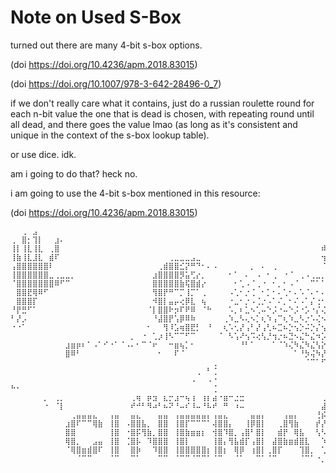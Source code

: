 # Note on Used S-Box

turned out there are many 4-bit s-box options.

(doi https://doi.org/10.4236/apm.2018.83015)

(doi https://doi.org/10.1007/978-3-642-28496-0_7)

if we don't really care what it contains, just do a russian roulette round for each n-bit value the one that is dead is chosen, with repeating round until all dead, and there goes the value lmao (as long as it's consistent and unique in the context of the s-box lookup table).

or use dice. idk.

am i going to do that? heck no.

i am going to use the 4-bit s-box mentioned in this resource:

(doi https://doi.org/10.4236/apm.2018.83015)

    ⠀⠀⢀⠀⣠⠀⠀⠀⠀⠀⠀⠀⠀⠀⠀⠀⠀⠀⠀⠀⠀⠀⠀⠀⠀⠀⠀⠀⠀⠀⠀⠀⠀⠀⠀⠀⠀⠀⠀⠀⠀⠀⠀⠀⠀⠀⠀⠀⠀⠀⠀⠀⠀⠀⠀⠀⠀⠀⠀⠀⠀⠀⠀⠀⠀
    ⢀⠀⣿⡂⢹⡇⠀⠀⣰⠄⠀⠀⠀⠀⠀⠀⠀⠀⠀⠀⠀⠀⠀⠀⠀⠀⠀⠀⠀⠀⠀⠀⠀⠀⠀⠀⠀⠀⠀⠀⠀⠀⠀⠀⠀⠀⠀⠀⠀⠀⠀⠀⠀⠀⠀⠀⠀⠀⠀⠀⠀⠀⠀⠀⠀
    ⢸⡇⢸⣇⢸⣇⠀⢀⣿⠀⠀⠀⠀⠀⠀⠀⠀⠀⠀⠀⠀⠀⠀⠀⠀⠀⠀⠀⠀⠀⠀⠀⠀⠀⠀⠀⠀⠀⠀⠀⠀⠀⠀⠀⠀⠀⠀⠀⠀⠀⠀⠀⠀⠀⠀⠀⠀⠾⠀⠀⣏⠀⡆⠀⠀
    ⢸⣷⢸⣇⣸⣇⠀⣾⠏⠀⠀⠀⠀⠀⠀⠀⠀⠀⠀⠀⠀⠀⠀⠀⠀⠀⠀⠀⠀⢀⣀⣀⣀⣠⣀⠀⠀⠀⠀⠀⠀⠀⠀⠀⠀⠀⠀⠀⠀⠀⠀⠀⠀⠀⠀⠀⠀⢲⣂⠀⣿⡄⢸⡀⣤
    ⢠⣿⣿⣿⣿⣿⣿⠇⠀⠀⠀⠀⠀⠀⠀⠀⠀⠀⠀⠀⠀⠀⠀⠀⠀⠀⠀⢀⣾⣿⣿⣊⡝⠛⠙⠂⠄⠠⠀⠀⠀⠀⠀⠀⡀⠀⠄⠀⢀⠀⠀⠀⠀⠀⠀⠀⠀⠈⢿⣦⣼⣷⣼⣁⠼
    ⢸⣿⣿⣿⣿⣿⣿⣀⢀⣀⣀⡀⠀⠀⠀⠀⠀⠀⠀⠀⠀⠀⠀⠀⠀⠀⣰⣿⣿⣿⣿⡻⣥⢋⡔⡀⠀⠀⠀⠀⠂⠁⠀⠄⠀⠠⠀⠂⢀⠀⠐⠈⠀⢀⠠⢀⣀⡀⠘⣿⡟⢿⣿⣿⣄
    ⠈⣿⣿⣿⣿⣿⣿⣿⠿⠋⠉⠀⠀⠀⠀⠀⠀⠀⠀⠀⠀⠀⠀⠀⠀⠀⣿⣿⣿⣿⣿⣷⢯⣿⣾⡔⠀⠀⠀⠀⠀⠂⢁⠠⠈⢀⠐⠀⠂⡀⠂⠠⠈⠀⠀⠉⠁⠁⣀⣈⠧⠈⠻⣿⣿
    ⠀⣿⣿⣟⢿⠿⠋⠀⠀⠀⠀⠀⠀⠀⠀⠀⠀⠀⠀⠀⠀⠀⠀⠀⠀⠀⢻⣿⡟⠛⠉⡉⢸⡉⠁⢀⠀⠀⠀⠀⠠⢁⠂⡐⢈⠀⠂⡁⠂⠄⢁⠂⠄⠡⠈⠄⠂⠄⡈⠀⠂⡁⠀⢻⠇
    ⠀⣿⣿⣿⡏⠀⠀⠀⠀⠀⠀⠀⠀⠀⠀⠀⠀⠀⠀⠀⠀⠀⠀⠀⠀⠀⠺⣿⡇⣤⡤⢔⡿⣇⠀⢦⠀⠀⠀⠀⠐⣀⠂⡐⠠⢈⡐⠠⠁⠌⡀⠂⠌⠠⠁⡌⢐⠂⠔⡈⠆⣔⣠⣯⠀
    ⠘⡟⣛⠋⠁⠀⠀⠀⠀⠀⠀⠀⠀⠀⠀⠀⠀⠀⠀⠀⠀⠀⠀⠀⠀⠈⡇⣿⣿⠗⡲⠏⠟⠿⠀⠈⠓⠀⠀⠀⠡⡀⠆⣁⠢⢁⠤⠑⡨⠐⠤⠑⡨⠐⡡⠐⡌⢌⠒⡄⠈⠉⠁⠁⠀
    ⠃⡜⡠⠀⠀⠀⠀⠀⠀⠀⠀⠀⠀⠀⠀⠀⠀⠀⠀⠀⠀⠀⠀⠀⠀⠀⠘⣼⣿⡟⢡⡿⠿⠷⠀⠀⠀⠀⠀⢀⠱⣀⠣⢄⠢⡁⢆⠱⢠⠉⢆⠱⣀⠣⡐⠡⢌⠢⡘⠤⡁⠐⠒⠂⠂
    ⠐⠐⠁⠀⠀⠀⠀⠀⠀⠀⠀⠀⠀⠀⠀⠀⠀⠀⠀⠀⠀⠀⠀⠀⠀⠂⠀⠀⢻⠸⣡⢶⣿⣟⡃⠀⠘⠀⠀⢆⠡⢂⡜⢠⠃⡜⢠⢃⠦⣉⠦⡑⢢⡑⠬⡑⡌⢢⢑⠢⠅⠀⠀⡀⠀
    ⠀⠀⠀⠀⠀⠀⠀⠀⠀⠀⠀⠀⠀⠀⠀⠀⠀⠀⠀⠀⠀⠀⡀⠀⠐⠀⢁⡰⢸⠣⠉⠉⠋⠉⠀⠀⠀⠀⠈⠀⠣⢡⠜⢢⠩⢔⢣⡘⢲⡐⠦⣙⠢⣌⠓⣌⠲⡡⢎⠥⠃⠀⠀⠀⠀
    ⠀⠀⠀⠀⠀⠀⠀⠀⠀⠀⣰⣶⡶⠆⠁⠠⠁⠊⠐⠁⠈⠠⠄⠂⠉⠈⠖⠀⠀⠒⣶⢦⡁⠂⠀⠀⠀⠀⠀⠀⠀⠀⠘⠃⠁⠀⠀⠀⠁⠈⠱⢌⠳⣌⠳⣌⢣⡕⢮⡘⡅⠀⠀⠀⠀
    ⠀⠀⠀⠀⠀⠀⠀⠀⠀⠀⣿⠿⠃⠀⠀⠀⠀⠀⠀⠀⠀⠀⠀⠀⠀⠀⠀⠂⠀⠀⠏⠈⠀⠀⠀⠀⠀⠀⠀⠀⠀⠀⠀⠀⠀⠀⠀⠀⠀⠀⠀⠀⠁⠘⡳⢬⠳⡜⢦⡹⠀⠀⠀⠀⠀
    ⠀⠀⠀⠀⠀⠀⠀⠀⠀⠀⠀⠀⠀⠀⠀⠀⠀⠀⠀⠀⠀⠀⠀⠀⠀⠀⠀⠀⠀⠀⠀⠀⠀⠀⠀⠀⠀⢀⠀⠀⠀⠀⠀⠀⠀⠀⠀⠀⠀⠀⠀⠀⠀⠀⠈⠉⠁⠋⠧⠹⠀⠀⠀⠀⠀
    ⠀⠀⠀⠀⠀⠀⠀⠀⠀⠀⠀⠀⠀⠀⠀⠀⠀⠀⠀⠀⠀⠀⠀⠀⠀⠀⠀⠀⠀⠀⠀⠀⠀⠀⢀⠀⠃⢈⠀⠀⠀⠀⠀⠀⠀⠀⠀⠀⠀⠀⠀⠀⠀⠀⠀⠀⠀⠀⠀⠀⠀⠀⠀⠀⠀
    ⠀⠀⠀⠀⠀⠀⠀⠀⠀⠀⠀⠀⠀⠀⠀⠀⠀⠀⠀⠀⠀⠀⠀⠀⠀⠀⠀⠀⠀⠀⠀⠀⠀⠠⠀⠀⠠⠐⠀⠀⠀⠀⠀⠀⠀⠀⠀⠀⠀⠀⠀⠀⠀⠀⠀⠀⠀⠀⠀⠀⠀⠀⠀⠀⠀
    ⠓⠂⠀⠀⠀⠀⠀⠀⠀⠀⠀⠀⠀⠀⠀⠀⠀⠀⠀⠀⠀⠀⠀⠀⠀⠀⠀⠀⠀⠀⠀⠀⠀⠀⠀⠀⠀⢈⠀⠀⠀⠀⠀⠀⠀⠀⠀⠀⠀⠀⠀⠀⠀⠀⠀⠀⠀⠀⠀⠀⠀⠀⠀⠀⠀
    ⠀⠀⠀⠀⠀⠀⡀⠀⢀⡀⠀⠀⠀⠀⠀⠀⠀⠀⠀⠀⠀⠀⢀⢶⠀⡶⣲⠀⣆⡒⣰⠒⢦⢰⠀⢰⡆⣴⠐⣶⠒⣐⣒⠀⠀⠀⠀⠀⠀⠀⠀⠀⠀⠀⠀⠀⠀⢀⣠⣴⣺⣿⣿⣿⠛
    ⠀⠀⠀⠀⠀⠀⠐⠀⠈⡇⠀⠀⠀⠀⠀⠀⠀⠀⠀⠀⠀⠀⠞⠚⠃⠻⠴⠃⠦⠝⠘⠤⠎⠸⠤⠘⠧⠞⠀⠛⠀⠰⠤⠀⠀⠀⠀⠀⠀⠀⠀⠀⠀⠀⠀⠀⠀⣼⡟⣾⣿⣿⣿⠃⠀
    ⠀⠀⠀⠀⠀⠀⠀⠀⠀⠀⠀⢀⣤⣤⣤⣄⠀⠀⢠⣤⠀⠀⣤⣄⠀⠀⠀⣤⣤⠀⢠⣤⣤⣤⣤⣤⡄⢠⣤⣄⠀⠀⠀⠀⣤⣤⡄⠀⠀⠀⢠⣤⡄⠀⠀⠀⢘⡮⡝⣿⣿⡿⢆⠁⠀
    ⠀⠀⠀⠀⠀⠀⠀⠀⠀⠀⣰⣿⠏⠉⠉⢿⣷⠀⢸⣿⠀⠠⣿⣿⣧⡀⠀⣿⣿⠀⢸⣿⡏⠉⠉⠉⠁⢼⣿⣿⡄⠀⠀⢸⡿⣿⡇⠀⠀⢀⣿⢻⣷⠀⠀⠀⡞⡜⣹⣿⣿⡙⢆⠀⠀
    ⠀⠀⠀⠀⠀⠀⠀⠀⠀⠀⣿⣿⠀⠀⠀⠀⠀⠀⢸⣿⠀⠐⣿⡯⢻⣷⡀⣿⣿⠀⢸⣿⣷⣶⣶⡆⠀⢺⣿⠹⣿⡀⢠⣿⠃⣿⡇⠀⠀⣾⡟⠀⢿⣧⠀⠀⢣⠣⢽⣿⣯⡙⠀⠀⠀
    ⠀⠀⠀⠀⠀⠀⠀⠀⠀⠀⢿⣿⡀⠀⠀⣠⣤⠀⢸⣿⠀⢈⣿⡧⠀⠹⣿⣿⣿⠀⢸⣿⡇⠀⠀⠀⠀⢸⣿⡄⢻⣧⣾⡏⢠⣿⡇⠀⣼⣿⣷⣶⣾⣿⣇⠀⠀⠱⢸⣿⢣⠜⠁⠀⠀
    ⠀⠀⠀⠀⠀⠀⠀⠀⠀⠀⠈⢿⣿⣶⣾⣿⠏⠀⢸⣿⠀⠀⣿⡷⠀⠀⠹⣿⣿⠀⢸⣿⣿⣿⣿⣿⡆⢸⣿⡆⠀⢿⡿⠀⢰⣿⡇⢀⣿⡏⠀⠀⠀⢹⣿⡀⠀⢁⢸⡇⠈⡆⠀⠀⠀
    ⠀⠀⠀⠀⠀⠀⠀⠀⠀⠀⠀⠀⠈⠉⠉⠀⠀⠀⠈⠉⠀⠀⠉⠁⠀⠀⠀⠉⠉⠀⠈⠉⠉⠈⠉⠉⠁⠈⠉⠀⠀⠈⠁⠀⠀⠉⠁⠈⠉⠀⠀⠀⠀⠈⠉⠁⠐⡀⢸⡐⠁⠀⠀⠀⠀